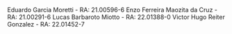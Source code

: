 Eduardo Garcia Moretti - RA: 21.00596-6
Enzo Ferreira Maozita da Cruz - RA: 21.00291-6
Lucas Barbaroto Miotto - RA: 22.01388-0
Victor Hugo Reiter Gonzalez - RA: 22.01452-7